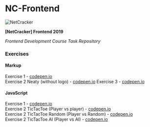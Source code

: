 # NC-Frontend

![NetCracker](https://i.imgur.com/gJHFHeC.png 'NetCracker')

**[NetCracker] Frontend 2019**

_Frontend Development Course Task Repository_

### Exercises

#### Markup

Exercise 1 - [codepen.io](https://codepen.io/alexandrpogodin/pen/abbOPvz 'codepen.io')  
Exercise 2 Neaty (without logo) - [codepen.io](https://codepen.io/alexandrpogodin/pen/eYYgqyB 'codepen.io')
Exercise 3 - [codepen.io](https://codepen.io/alexandrpogodin/pen/qBBjMEE 'codepen.io')

#### JavaScript

Exercise 1 - [codepen.io](https://codepen.io/alexandrpogodin/pen/qBBbRLw 'codepen.io')  
Exercise 2 TicTacToe (Player vs player) - [codepen.io](https://codepen.io/alexandrpogodin/pen/PooGXBP 'codepen.io')  
Exercise 2 TicTacToe Random (Player vs Random) - [codepen.io](https://codepen.io/alexandrpogodin/pen/GRRNddV 'codepen.io')  
Exercise 2 TicTacToe AI (Player vs AI) - [codepen.io](https://codepen.io/alexandrpogodin/pen/KKKNeRR 'codepen.io')
